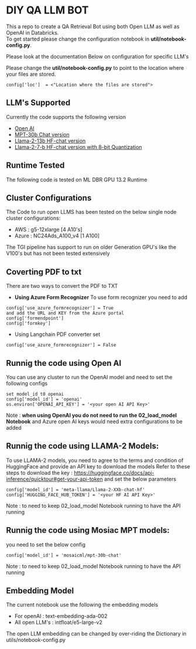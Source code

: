 # DIY QA LLM BOT
This a repo to create a QA Retrieval Bot using both Open LLM as well as OpenAI in Databricks.\
To get started please change the configuration notebook in **util/notebook-config.py**. 

Please look at the documentation Below on configuration for specific LLM's

Please change the **util/notebook-config.py** to point to the location where your files are stored.
```
config['loc']  = <"Location where the files are stored">
```

## LLM's Supported
Currently the code supports the following version 
- [Open AI](#runnig-the-code-using-open-ai)
- [MPT-30b Chat version](#runnig-the-code-using-mosiac-mpt-models)
- [Llama-2-13b HF-chat version](#runnig-the-code-using-llama-2-models)
- [Llama-2-7-b HF-chat version with 8-bit Quantization](#runnig-the-code-using-llama-2-models)

## Runtime Tested
The following code is tested on ML DBR GPU 13.2 Runtime

## Cluster Configurations
The Code to run open LLMS has been tested on the below single node cluster configurations:
- AWS : g5-12xlarge [4 A10's]
- Azure : NC24Ads_A100_v4 [1 A100]

The TGI pipeline has support to run on older Generation GPU's like the V100's but has not been tested extensively

## Coverting PDF to txt
There are two ways to convert the PDF to TXT

- **Using Azure Form Recognizer**
To use form recognizer you need to add 
```
config['use_azure_formrecognizer'] = True
and add the URL and KEY from the Azure portal 
config['formendpoint'] 
config['formkey']
```
- Using Langchain PDF converter
set
```
config['use_azure_formrecognizer'] = False
```
## Runnig the code using Open AI
You can use any cluster to run the OpenAI model and need to set the following configs
```
set model_id t0 openai
config['model_id'] = 'openai'
os.environ['OPENAI_API_KEY'] = '<your open AI API Key>'
```
Note : **when using OpenAI you do not need to run the 02_load_model Notebook** and Azure open AI keys would need extra configurations to be added

## Runnig the code using LLAMA-2 Models:
To use LLAMA-2 models, you need to agree to the terms and condition of HuggingFace and provide an API key to download the models
Refer to these steps to download the key : https://huggingface.co/docs/api-inference/quicktour#get-your-api-token and set the below parameters
```
config['model_id'] = 'meta-llama/Llama-2-XXb-chat-hf'
config['HUGGING_FACE_HUB_TOKEN'] = '<your HF AI API Key>'
```
Note : to need to keep 02_load_model Notebook running to have the API running


## Runnig the code using Mosiac MPT models:
you need to set the below config
```
config['model_id'] = 'mosaicml/mpt-30b-chat'
```
Note : to need to keep 02_load_model Notebook running to have the API running

## Embedding Model
The current notebook use the following the embedding models
- For openAI : text-embedding-ada-002
- All open LLM's : intfloat/e5-large-v2

The open LLM embedding can be changed by over-riding the Dictionary in utils/notebook-config.py
